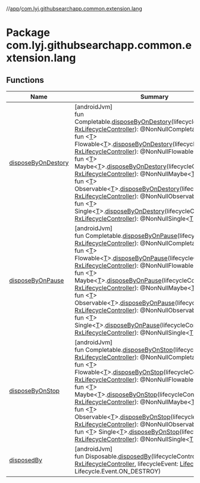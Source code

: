 //[app](../../index.md)/[com.lyj.githubsearchapp.common.extension.lang](index.md)

# Package com.lyj.githubsearchapp.common.extension.lang

## Functions

| Name | Summary |
|---|---|
| [disposeByOnDestory](dispose-by-on-destory.md) | [androidJvm]<br>fun Completable.[disposeByOnDestory](dispose-by-on-destory.md)(lifecycleController: [RxLifecycleController](../com.lyj.githubsearchapp.common.rx/-rx-lifecycle-controller/index.md)): @NonNullCompletable<br>fun &lt;[T](dispose-by-on-destory.md)&gt; Flowable&lt;[T](dispose-by-on-destory.md)&gt;.[disposeByOnDestory](dispose-by-on-destory.md)(lifecycleController: [RxLifecycleController](../com.lyj.githubsearchapp.common.rx/-rx-lifecycle-controller/index.md)): @NonNullFlowable&lt;[T](dispose-by-on-destory.md)&gt;<br>fun &lt;[T](dispose-by-on-destory.md)&gt; Maybe&lt;[T](dispose-by-on-destory.md)&gt;.[disposeByOnDestory](dispose-by-on-destory.md)(lifecycleController: [RxLifecycleController](../com.lyj.githubsearchapp.common.rx/-rx-lifecycle-controller/index.md)): @NonNullMaybe&lt;[T](dispose-by-on-destory.md)&gt;<br>fun &lt;[T](dispose-by-on-destory.md)&gt; Observable&lt;[T](dispose-by-on-destory.md)&gt;.[disposeByOnDestory](dispose-by-on-destory.md)(lifecycleController: [RxLifecycleController](../com.lyj.githubsearchapp.common.rx/-rx-lifecycle-controller/index.md)): @NonNullObservable&lt;[T](dispose-by-on-destory.md)&gt;<br>fun &lt;[T](dispose-by-on-destory.md)&gt; Single&lt;[T](dispose-by-on-destory.md)&gt;.[disposeByOnDestory](dispose-by-on-destory.md)(lifecycleController: [RxLifecycleController](../com.lyj.githubsearchapp.common.rx/-rx-lifecycle-controller/index.md)): @NonNullSingle&lt;[T](dispose-by-on-destory.md)&gt; |
| [disposeByOnPause](dispose-by-on-pause.md) | [androidJvm]<br>fun Completable.[disposeByOnPause](dispose-by-on-pause.md)(lifecycleController: [RxLifecycleController](../com.lyj.githubsearchapp.common.rx/-rx-lifecycle-controller/index.md)): @NonNullCompletable<br>fun &lt;[T](dispose-by-on-pause.md)&gt; Flowable&lt;[T](dispose-by-on-pause.md)&gt;.[disposeByOnPause](dispose-by-on-pause.md)(lifecycleController: [RxLifecycleController](../com.lyj.githubsearchapp.common.rx/-rx-lifecycle-controller/index.md)): @NonNullFlowable&lt;[T](dispose-by-on-pause.md)&gt;<br>fun &lt;[T](dispose-by-on-pause.md)&gt; Maybe&lt;[T](dispose-by-on-pause.md)&gt;.[disposeByOnPause](dispose-by-on-pause.md)(lifecycleController: [RxLifecycleController](../com.lyj.githubsearchapp.common.rx/-rx-lifecycle-controller/index.md)): @NonNullMaybe&lt;[T](dispose-by-on-pause.md)&gt;<br>fun &lt;[T](dispose-by-on-pause.md)&gt; Observable&lt;[T](dispose-by-on-pause.md)&gt;.[disposeByOnPause](dispose-by-on-pause.md)(lifecycleController: [RxLifecycleController](../com.lyj.githubsearchapp.common.rx/-rx-lifecycle-controller/index.md)): @NonNullObservable&lt;[T](dispose-by-on-pause.md)&gt;<br>fun &lt;[T](dispose-by-on-pause.md)&gt; Single&lt;[T](dispose-by-on-pause.md)&gt;.[disposeByOnPause](dispose-by-on-pause.md)(lifecycleController: [RxLifecycleController](../com.lyj.githubsearchapp.common.rx/-rx-lifecycle-controller/index.md)): @NonNullSingle&lt;[T](dispose-by-on-pause.md)&gt; |
| [disposeByOnStop](dispose-by-on-stop.md) | [androidJvm]<br>fun Completable.[disposeByOnStop](dispose-by-on-stop.md)(lifecycleController: [RxLifecycleController](../com.lyj.githubsearchapp.common.rx/-rx-lifecycle-controller/index.md)): @NonNullCompletable<br>fun &lt;[T](dispose-by-on-stop.md)&gt; Flowable&lt;[T](dispose-by-on-stop.md)&gt;.[disposeByOnStop](dispose-by-on-stop.md)(lifecycleController: [RxLifecycleController](../com.lyj.githubsearchapp.common.rx/-rx-lifecycle-controller/index.md)): @NonNullFlowable&lt;[T](dispose-by-on-stop.md)&gt;<br>fun &lt;[T](dispose-by-on-stop.md)&gt; Maybe&lt;[T](dispose-by-on-stop.md)&gt;.[disposeByOnStop](dispose-by-on-stop.md)(lifecycleController: [RxLifecycleController](../com.lyj.githubsearchapp.common.rx/-rx-lifecycle-controller/index.md)): @NonNullMaybe&lt;[T](dispose-by-on-stop.md)&gt;<br>fun &lt;[T](dispose-by-on-stop.md)&gt; Observable&lt;[T](dispose-by-on-stop.md)&gt;.[disposeByOnStop](dispose-by-on-stop.md)(lifecycleController: [RxLifecycleController](../com.lyj.githubsearchapp.common.rx/-rx-lifecycle-controller/index.md)): @NonNullObservable&lt;[T](dispose-by-on-stop.md)&gt;<br>fun &lt;[T](dispose-by-on-stop.md)&gt; Single&lt;[T](dispose-by-on-stop.md)&gt;.[disposeByOnStop](dispose-by-on-stop.md)(lifecycleController: [RxLifecycleController](../com.lyj.githubsearchapp.common.rx/-rx-lifecycle-controller/index.md)): @NonNullSingle&lt;[T](dispose-by-on-stop.md)&gt; |
| [disposedBy](disposed-by.md) | [androidJvm]<br>fun Disposable.[disposedBy](disposed-by.md)(lifecycleController: [RxLifecycleController](../com.lyj.githubsearchapp.common.rx/-rx-lifecycle-controller/index.md), lifecycleEvent: [Lifecycle.Event](https://developer.android.com/reference/kotlin/androidx/lifecycle/Lifecycle.Event.html) = Lifecycle.Event.ON_DESTROY) |
